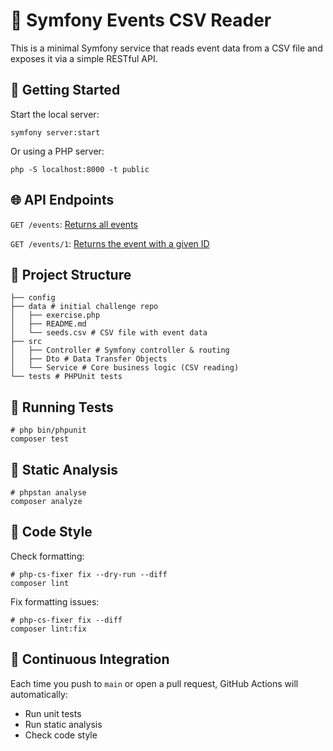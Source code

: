 # 📅 Symfony Events CSV Reader

This is a minimal Symfony service that reads event data from a CSV file and exposes it via a simple RESTful API.

## 🚀 Getting Started

Start the local server:

```shell
symfony server:start
```

Or using a PHP server:

```shell
php -S localhost:8000 -t public
```

## 🌐 API Endpoints

`GET /events`: [Returns all events](http://localhost:8000/events)

`GET /events/1`: [Returns the event with a given ID](http://localhost:8000/events/1)

## 📁 Project Structure

```shell
├── config
├── data # initial challenge repo
│   ├── exercise.php
│   ├── README.md
│   └── seeds.csv # CSV file with event data
├── src
│   ├── Controller # Symfony controller & routing
│   ├── Dto # Data Transfer Objects
│   └── Service # Core business logic (CSV reading)
└── tests # PHPUnit tests
```

## 🧪 Running Tests

```shell
# php bin/phpunit
composer test
```

## 🧠 Static Analysis

```shell
# phpstan analyse
composer analyze
```

## 🎨 Code Style

Check formatting:

```shell
# php-cs-fixer fix --dry-run --diff
composer lint
```

Fix formatting issues:

```shell
# php-cs-fixer fix --diff
composer lint:fix
```

## 🤖 Continuous Integration

Each time you push to `main` or open a pull request, GitHub Actions will automatically:

- Run unit tests
- Run static analysis
- Check code style
